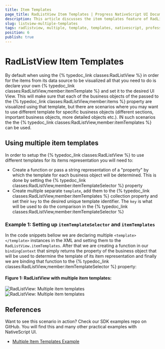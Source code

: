```yaml
---
title: Item Templates
page_title: RadListView Item Templates | Progress NativeScript UI Documentation
description: This article discusses the item templates feature of RadListView.
slug: listview-multiple-templates
tags: radlistview, multiple, template, templates, nativescript, professional, ui
position: 6
publish: true
---
```


# RadListView Item Templates

By default when using the {% typedoc_link classes:RadListView %} in order for the items from its data source to be visualized all that you need to do is declare your own {% typedoc_link classes:RadListView,member:itemTemplate %} and set it to the desired UI View. This will make sure that each of the business objects of the passed to the {% typedoc_link classes:RadListView,member:items %} property are visualized using that template, but there are scenarios where you may want to use different template for specific business objects (different sections, important business objects, more detailed objects etc.). IN such scenarios the the {% typedoc_link classes:RadListView,member:itemTemplates %} can be used.

## Using multiple item templates

In order to setup the {% typedoc_link classes:RadListView %} to use different templates for its items representation you will need to:

* Create a function or pass a string representation of a "property" by which the template for each business object will be determined. This is done by setting the {% typedoc_link classes:RadListView,member:itemTemplateSelector %} property
* Create multiple separate `template`, add them to the {% typedoc_link classes:RadListView,member:itemTemplates %} collection property and set their `key` to the desired unique template identifier. The `key` is what will be used to do the comparison in the {% typedoc_link classes:RadListView,member:itemTemplateSelector %}

### Example 1: Setting up `itemTemplateSelector` and `itemTemplates`

In the code snippets bellow we are declaring multiple `<template></template>` instances in the XML and setting them to the `RadListView.itemTemplates`. After that we are creating a function in our `bindingContext` that simply returns the property of the business object that will be used to determine the template of its item representation and finally we are binding that function to the {% typedoc_link classes:RadListView,member:itemTemplateSelector %}  property:

<snippet id='listview-multiple-templates'/>
<snippet id='listview-multiple-templates-context'/>
<snippet id='listview-multiple-templates-model'/>

#### Figure 1: RadListView with multiple item templates:

![RadListView: Multiple item templates](../../img/ns_ui/list-view-multiple-templates-ios.png "iOS")  ![RadListView: Multiple item templates](../../img/ns_ui/list-view-multiple-templates-android.png "Android")

## References

Want to see this scenario in action?
Check our SDK examples repo on GitHub. You will find this and many other practical examples with NativeScript UI.

* [Multiple Item Templates Example](https://github.com/NativeScript/nativescript-ui-samples/tree/master/listview/app/examples/multiple-templates)
